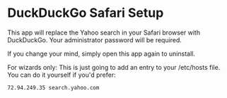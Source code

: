 DuckDuckGo Safari Setup
=======================

This app will replace the Yahoo search in your Safari browser with DuckDuckGo. Your administrator password will be required.
    
If you change your mind, simply open this app again to uninstall.

For wizards only: This is just going to add an entry to your
/etc/hosts file. You can do it yourself if you'd prefer:

    72.94.249.35 search.yahoo.com
